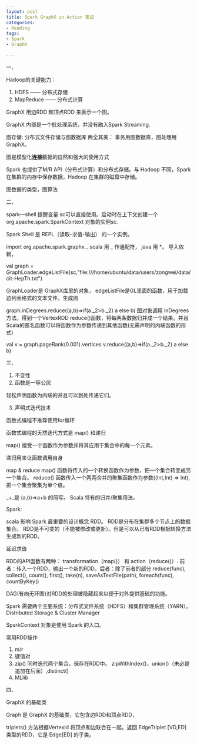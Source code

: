 ```yaml
---
layout: post
title: Spark GraphX in Action 笔记
categories: 
- Reading
tags:
- Spark
- GraphX

---
```


一、

Hadoop的关键能力：
1. HDFS —— 分布式存储
2. MapReduce —— 分布式计算

GraphX 用边RDD 和顶点RDD 来表示一个图。

GraphX 内部是一个批处理系统，并没有融入Spark Streaming.

图存储: 分布式文件存储与图数据库
两全其美： 事务用图数据库，图处理用GraphX。

图是模型化**连接**数据的自然和强大的使用方式

Spark 也提供了M/R API（分布式计算）和分布式存储。与 Hadoop 不同，Spark 在集群的内存中保存数据，Hadoop 在集群的磁盘中存储。

图数据的类型，图算法

<!--more-->

二、

spark—shell 提醒变量 sc可以直接使用。启动时在上下文创建一个 org.apache.spark.SparkContext 对象的实例sc.

Spark Shell 是 REPL（读取-求值-输出） 的一个实例。

import org.apache.spark.graphx._ 
scala 用 _ 作通配符， java 用 *。
导入依赖，

val graph = GraphLoader.edgeListFile(sc,"file:///home/ubuntu/data/users/zongwei/data/cit-HepTh.txt")

GraphLoader是 GraphX库里的对象， edgeListFile是GL里面的函数，用于加载边列表格式的文本文件，生成图


graph.inDegrees.reduce((a,b)=>if(a._2>b._2) a else b)
图对象调用 inDegrees 方法。得到一个VertexRDD
reduce()函数，将每两条数据归并成一个结果。并且Scala的匿名函数可以将函数作为参数传递到其他函数(无需声明的内联函数的形式) 

val v = graph.pageRank(0.001).vertices
v.reduce((a,b)=>if(a._2>b._2) a else b)

三、
1. 不变性
2. 函数是一等公民

轻松声明函数为内联的并且可以到处传递它们。


3. 声明式迭代技术

函数式编程不推荐使用for循环

函数式编程的天然迭代方式是 map() 和递归

map() 接受一个函数作为参数并将其应用于集合中的每一个元素。

递归用来让函数调用自身

map & reduce
map() 函数将传入的一个转换函数作为参数，把一个集合转变成另一个集合。
reduce() 函数传入一个两两合并的聚集函数作为参数((Int,Int) => Int),把一个集合聚集为单个值。

_+_是 (a,b)=>a+b 的简写。
Scala 特有的归并/聚集用法。

Spark:

scala 影响 Spark 最重要的设计概念 RDD。
RDD是分布在集群多个节点上的数据集合。 RDD是不可变的（不能被修改或更新）。但是可以从已有RDD根据转换方法生成新的RDD。

延迟求值

RDD的API函数有两种： transformation（map()） 和 action（reduce()）. 
前者：传入一个RDD，输出一个新的RDD。后者：除了前者的部分 
reduce(func), collect(), count(), first(), take(n), saveAsTextFile(path), foreach(func), countByKey()

DAG(有向无环图)对RDD的处理被隐藏起来以便于对外提供基础的功能。

Spark 需要两个主要系统：分布式文件系统（HDFS）和集群管理系统（YARN）。
Distributed Storage & Cluster Manager


SparkContext 对象是使用 Spark 的入口。

常用RDD操作
1. m/r 
2. 键值对
3. zip()
    同时迭代两个集合，保存在RDD中。
    zipWithIndex()，union()（未必是追加在后面）,distinct() 
4. MLlib

四、

GraphX 的基础类

Graph 是 GraphX 的基础类，它包含边RDD和顶点RDD，

triplets() 方法根据VertexId 将顶点和边联合在一起。返回 EdgeTriplet
[VD,ED] 类型的RDD，它是 Edge[ED] 的子类。
